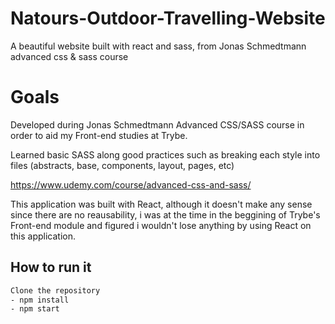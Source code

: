 # Natours-Outdoor-Travelling-Website
A beautiful website built with react and sass, from Jonas Schmedtmann advanced css &amp; sass course

# Goals
Developed during Jonas Schmedtmann Advanced CSS/SASS course in order to aid my Front-end studies at Trybe.

Learned basic SASS along good practices such as breaking each style into files (abstracts, base, components, layout, pages, etc)

https://www.udemy.com/course/advanced-css-and-sass/

This application was built with React, although it doesn't make any sense since there are no reausability, i was at the time in the beggining of Trybe's Front-end module and figured i wouldn't lose anything by using React on this application.

## How to run it
```bash
Clone the repository
- npm install
- npm start
```

